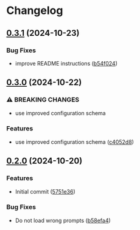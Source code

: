 # Changelog

## [0.3.1](https://github.com/Djiit/vscode-custom-prompts/compare/v0.3.0...v0.3.1) (2024-10-23)


### Bug Fixes

* improve README instructions ([b54f024](https://github.com/Djiit/vscode-custom-prompts/commit/b54f02493d527c9957758388b81ad0be4a418ca1))

## [0.3.0](https://github.com/Djiit/vscode-custom-prompts/compare/v0.2.0...v0.3.0) (2024-10-22)


### ⚠ BREAKING CHANGES

* use improved configuration schema

### Features

* use improved configuration schema ([c4052d8](https://github.com/Djiit/vscode-custom-prompts/commit/c4052d8ebbbe6986b5c356ec76121e83d40a6ad6))

## [0.2.0](https://github.com/Djiit/vscode-custom-prompts/compare/vscode-custom-prompts-v0.1.2...vscode-custom-prompts-v0.2.0) (2024-10-20)

### Features

- Initial commit ([5751e36](https://github.com/Djiit/vscode-custom-prompts/commit/5751e364f6419a7d4337e4f02a486c7fcd5fdb39))

### Bug Fixes

- Do not load wrong prompts ([b58efa4](https://github.com/Djiit/vscode-custom-prompts/commit/b58efa4fb3e87767508f789f293cdf228cfb5332))
